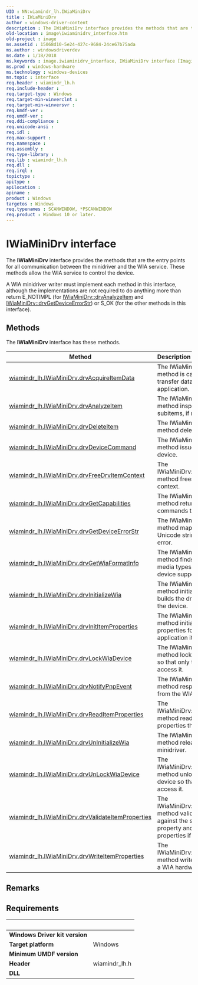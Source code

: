 ```yaml
---
UID : NN:wiamindr_lh.IWiaMiniDrv
title : IWiaMiniDrv
author : windows-driver-content
description : The IWiaMiniDrv interface provides the methods that are the entry points for all communication between the minidriver and the WIA service. These methods allow the WIA service to control the device.
old-location : image\iwiaminidrv_interface.htm
old-project : image
ms.assetid : 15068d10-5e24-427c-9684-24ce67b75ada
ms.author : windowsdriverdev
ms.date : 1/18/2018
ms.keywords : image.iwiaminidrv_interface, IWiaMiniDrv interface [Imaging Devices], IWiaMiniDrv interface [Imaging Devices], described, IWiaMiniDrv, wiamindr_lh/IWiaMiniDrv, MiniDrv_8a22bfee-13f8-4efc-b31d-8dd9fabfe131.xml
ms.prod : windows-hardware
ms.technology : windows-devices
ms.topic : interface
req.header : wiamindr_lh.h
req.include-header : 
req.target-type : Windows
req.target-min-winverclnt : 
req.target-min-winversvr : 
req.kmdf-ver : 
req.umdf-ver : 
req.ddi-compliance : 
req.unicode-ansi : 
req.idl : 
req.max-support : 
req.namespace : 
req.assembly : 
req.type-library : 
req.lib : wiamindr_lh.h
req.dll : 
req.irql : 
topictype : 
apitype : 
apilocation : 
apiname : 
product : Windows
targetos : Windows
req.typenames : SCANWINDOW, *PSCANWINDOW
req.product : Windows 10 or later.
---
```


# IWiaMiniDrv interface

The <b>IWiaMiniDrv</b> interface provides the methods that are the entry points for all communication between the minidriver and the WIA service. These methods allow the WIA service to control the device.

A WIA minidriver writer must implement each method in this interface, although the implementations are not required to do anything more than return E_NOTIMPL (for <a href="https://msdn.microsoft.com/library/windows/hardware/ff543958">IWiaMiniDrv::drvAnalyzeItem</a> and <a href="https://msdn.microsoft.com/library/windows/hardware/ff543982">IWiaMiniDrv::drvGetDeviceErrorStr</a>) or S_OK (for the other methods in this interface).

## Methods

<p>The <b>IWiaMiniDrv</b> interface has these methods.</p>

| Method | Description |
| ---- |:---- |
| [wiamindr_lh.IWiaMiniDrv.drvAcquireItemData](nf-wiamindr_lh-iwiaminidrv-drvacquireitemdata.md) | The IWiaMiniDrv::drvAcquireItemData method is called by the WIA service to transfer data from the device to an application. |
| [wiamindr_lh.IWiaMiniDrv.drvAnalyzeItem](nf-wiamindr_lh-iwiaminidrv-drvanalyzeitem.md) | The IWiaMiniDrv::drvAnalyzeItem method inspects an item, and creates subitems, if necessary. |
| [wiamindr_lh.IWiaMiniDrv.drvDeleteItem](nf-wiamindr_lh-iwiaminidrv-drvdeleteitem.md) | The IWiaMiniDrv::drvDeleteItem method deletes the current driver item. |
| [wiamindr_lh.IWiaMiniDrv.drvDeviceCommand](nf-wiamindr_lh-iwiaminidrv-drvdevicecommand.md) | The IWiaMiniDrv::drvDeviceCommand method issues a command to a WIA device. |
| [wiamindr_lh.IWiaMiniDrv.drvFreeDrvItemContext](nf-wiamindr_lh-iwiaminidrv-drvfreedrvitemcontext.md) | The IWiaMiniDrv::drvFreeDrvItemContext method frees a device-specific context. |
| [wiamindr_lh.IWiaMiniDrv.drvGetCapabilities](nf-wiamindr_lh-iwiaminidrv-drvgetcapabilities.md) | The IWiaMiniDrv::drvGetCapabilities method returns an array of events and commands that a device supports. |
| [wiamindr_lh.IWiaMiniDrv.drvGetDeviceErrorStr](nf-wiamindr_lh-iwiaminidrv-drvgetdeviceerrorstr.md) | The IWiaMiniDrv::drvGetDeviceErrorStr method maps an error code to a Unicode string that describes the error. |
| [wiamindr_lh.IWiaMiniDrv.drvGetWiaFormatInfo](nf-wiamindr_lh-iwiaminidrv-drvgetwiaformatinfo.md) | The IWiaMiniDrv::drvGetWiaFormatInfo method finds the image formats and media types that the WIA hardware device supports. |
| [wiamindr_lh.IWiaMiniDrv.drvInitializeWia](nf-wiamindr_lh-iwiaminidrv-drvinitializewia.md) | The IWiaMiniDrv::drvInitializeWia method initializes the minidriver and builds the driver item tree representing the device. |
| [wiamindr_lh.IWiaMiniDrv.drvInitItemProperties](nf-wiamindr_lh-iwiaminidrv-drvinititemproperties.md) | The IWiaMiniDrv::drvInitItemProperties method initializes WIA driver item properties for each item in an application item tree. |
| [wiamindr_lh.IWiaMiniDrv.drvLockWiaDevice](nf-wiamindr_lh-iwiaminidrv-drvlockwiadevice.md) | The IWiaMiniDrv::drvLockWiaDevice method locks the WIA hardware device so that only the current minidriver can access it. |
| [wiamindr_lh.IWiaMiniDrv.drvNotifyPnpEvent](nf-wiamindr_lh-iwiaminidrv-drvnotifypnpevent.md) | The IWiaMiniDrv::drvNotifyPnpEvent method responds to the event received from the WIA service. |
| [wiamindr_lh.IWiaMiniDrv.drvReadItemProperties](nf-wiamindr_lh-iwiaminidrv-drvreaditemproperties.md) | The IWiaMiniDrv::drvReadItemProperties method reads the driver item properties that need to be updated. |
| [wiamindr_lh.IWiaMiniDrv.drvUnInitializeWia](nf-wiamindr_lh-iwiaminidrv-drvuninitializewia.md) | The IWiaMiniDrv::drvUnInitializeWia method releases resources held by the minidriver. |
| [wiamindr_lh.IWiaMiniDrv.drvUnLockWiaDevice](nf-wiamindr_lh-iwiaminidrv-drvunlockwiadevice.md) | The IWiaMiniDrv::drvUnLockWiaDevice method unlocks the WIA hardware device so that any minidriver can access it. |
| [wiamindr_lh.IWiaMiniDrv.drvValidateItemProperties](nf-wiamindr_lh-iwiaminidrv-drvvalidateitemproperties.md) | The IWiaMiniDrv::drvValidateItemProperties method validates an item's properties against the set of valid values for each property and will update those properties if necessary. |
| [wiamindr_lh.IWiaMiniDrv.drvWriteItemProperties](nf-wiamindr_lh-iwiaminidrv-drvwriteitemproperties.md) | The IWiaMiniDrv::drvWriteItemProperties method writes driver item properties to a WIA hardware device. |

## Remarks



## Requirements
| &nbsp; | &nbsp; |
| ---- |:---- |
| **Windows Driver kit version** |  |
| **Target platform** | Windows |
| **Minimum UMDF version** |  |
| **Header** | wiamindr_lh.h |
| **DLL** |  |
